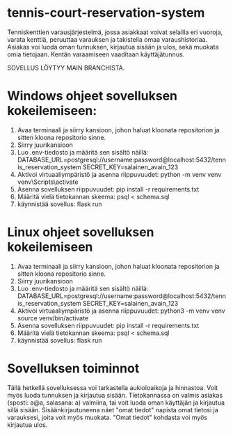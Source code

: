 # tennis-court-reservation-system
Tenniskenttien varausjärjestelmä, jossa asiakkaat voivat selailla eri vuoroja, varata kenttiä, peruuttaa varauksen ja takistella omaa varaushistoriaa. Asiakas voi luoda oman tunnuksen, kirjautua sisään ja ulos, sekä muokata omia tietojaan. Kentän varaamiseen vaaditaan käyttäjätunnus.

SOVELLUS LÖYTYY MAIN BRANCHISTA.

# Windows ohjeet sovelluksen kokeilemiseen:
1. Avaa terminaali ja siirry kansioon, johon haluat kloonata repositorion ja sitten kloona repositorio sinne.
2. Siirry juurikansioon
4. Luo .env-tiedosto ja määritä sen sisältö näillä:
   DATABASE_URL=postgresql://username:password@localhost:5432/tennis_reservation_system
   SECRET_KEY=salainen_avain_123
5. Aktivoi virtuaaliympäristö ja asenna riippuvuudet:
   python -m venv venv
   venv\Scripts\activate
6. Asenna sovelluksen riippuvuudet:
   pip install -r requirements.txt
7. Määritä vielä tietokannan skeema:
   psql < schema.sql
8. käynnistää sovellus:
   flask run

# Linux ohjeet sovelluksen kokeilemiseen
1. Avaa terminaali ja siirry kansioon, johon haluat kloonata repositorion ja sitten kloona repositorio sinne.
2. Siirry juurikansioon
4. Luo .env-tiedosto ja määritä sen sisältö näillä:
   DATABASE_URL=postgresql://username:password@localhost:5432/tennis_reservation_system
   SECRET_KEY=salainen_avain_123
5. Aktivoi virtuaaliympäristö ja asenna riippuvuudet:
   python3 -m venv venv
   source venv/bin/activate
6. Asenna sovelluksen riippuvuudet:
   pip install -r requirements.txt
7. Määritä vielä tietokannan skeema:
   psql < schema.sql
8. käynnistää sovellus:
   flask run

# Sovelluksen toiminnot
Tällä hetkellä sovelluksessa voi tarkastella aukioloaikoja ja hinnastoa. Voit myös luoda tunnuksen ja kirjautua sisään. Tietokannassa on valmis asiakas (sposti: a@a, salasana: a) valmiina, tai voit luoda oman käyttäjän ja kirjautua sillä sisään. Sisäänkirjautuneena näet "omat tiedot" napista omat tietosi ja varauksesi, joita voit myös muokata. "Omat tiedot" kohdasta voi myös kirjautua ulos.
